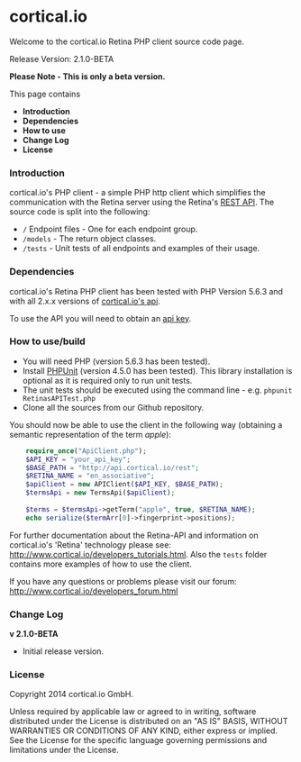 cortical.io
===========
Welcome to the cortical.io Retina PHP client source code page.

Release Version: 2.1.0-BETA

<B>Please Note - This is only a beta version.</B>

This page contains
<UL>
<LI><B>Introduction</B></LI>
<LI><B>Dependencies</B></LI>
<LI><B>How to use</B></LI>
<LI><B>Change Log</B></LI>
<LI><B>License</B></LI>
</UL>


### Introduction
cortical.io's PHP client - a simple PHP http client which simplifies the communication with the Retina server using the Retina's <a href="http://api.cortical.io/">REST API</a>. 
The source code is split into the following:

* `/` Endpoint files - One for each endpoint group.
* `/models` - The return object classes.
* `/tests` - Unit tests of all endpoints and examples of their usage.


### Dependencies
cortical.io's Retina PHP client has been tested with PHP Version 5.6.3 and with all 2.x.x versions of <a href="http://api.cortical.io">cortical.io's api</a>.

To use the API you will need to obtain an <a href="http://www.cortical.io/developers_apikey.html">api key</a>.


### How to use/build
* You will need PHP (version 5.6.3 has been tested).
* Install <a href="https://phpunit.de/getting-started.html">PHPUnit</a> (version 4.5.0 has been tested).  This library installation is optional as it is required only to run unit tests.
 * The unit tests should be executed using the command line - e.g. `phpunit RetinasAPITest.php`
* Clone all the sources from our Github repository.

You should now be able to use the client in the following way (obtaining a semantic representation of the term *apple*):

```php
    require_once("ApiClient.php");
    $API_KEY = "your_api_key";
    $BASE_PATH = "http://api.cortical.io/rest";
    $RETINA_NAME = "en_associative";
    $apiClient = new APIClient($API_KEY, $BASE_PATH);
    $termsApi = new TermsApi($apiClient);
    
    $terms = $termsApi->getTerm("apple", true, $RETINA_NAME);
    echo serialize($termArr[0]->fingerprint->positions);
```

For further documentation about the Retina-API and information on cortical.io's 'Retina' technology please see: 
http://www.cortical.io/developers_tutorials.html. Also the `tests` folder contains more examples of how to use the client. 

If you have any questions or problems please visit our forum:
http://www.cortical.io/developers_forum.html

### Change Log
<B>v 2.1.0-BETA</B>
* Initial release version.

    
### License
Copyright 2014 cortical.io GmbH.

Unless required by applicable law or agreed to in writing, software
distributed under the License is distributed on an "AS IS" BASIS,
WITHOUT WARRANTIES OR CONDITIONS OF ANY KIND, either express or implied.
See the License for the specific language governing permissions and
limitations under the License.